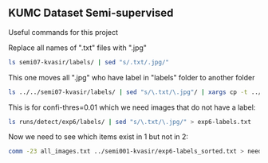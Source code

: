 ## KUMC Dataset Semi-supervised 

Useful commands for this project

Replace all names of ".txt" files with ".jpg"
```bash
ls semi07-kvasir/labels/ | sed "s/.txt/.jpg/"
```

This one moves all ".jpg" who have label in "labels" folder to another folder
```bash
ls ../../semi07-kvasir/labels/ | sed "s/\.txt/\.jpg"/ | xargs cp -t ../../semi07-kvasir/images/
```


This is for confi-thres=0.01 which we need images that do not have a label:
```bash
ls runs/detect/exp6/labels/ | sed "s/\.txt/\.jpg/" > exp6-labels.txt
```

Now we need to see which items exist in 1 but not in 2:
```bash
comm -23 all_images.txt ../semi001-kvasir/exp6-labels_sorted.txt > needed_to_copy.txt
```